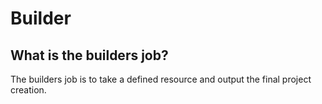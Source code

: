 # Builder

## What is the builders job?

The builders job is to take a defined resource and output the final project
creation.
